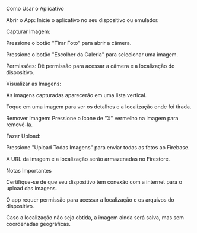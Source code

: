 Como Usar o Aplicativo

Abrir o App: Inicie o aplicativo no seu dispositivo ou emulador.

Capturar Imagem:

Pressione o botão "Tirar Foto" para abrir a câmera.

Pressione o botão "Escolher da Galeria" para selecionar uma imagem.

Permissões: Dê permissão para acessar a câmera e a localização do dispositivo.

Visualizar as Imagens:

As imagens capturadas aparecerão em uma lista vertical.

Toque em uma imagem para ver os detalhes e a localização onde foi tirada.

Remover Imagem: Pressione o ícone de "X" vermelho na imagem para removê-la.

Fazer Upload:

Pressione "Upload Todas Imagens" para enviar todas as fotos ao Firebase.

A URL da imagem e a localização serão armazenadas no Firestore.

Notas Importantes

Certifique-se de que seu dispositivo tem conexão com a internet para o upload das imagens.

O app requer permissão para acessar a localização e os arquivos do dispositivo.

Caso a localização não seja obtida, a imagem ainda será salva, mas sem coordenadas geográficas.
